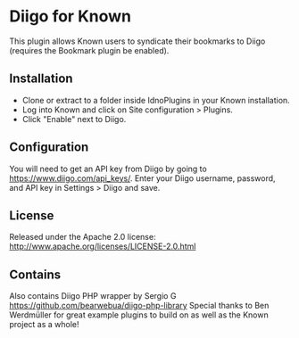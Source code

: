 Diigo for Known
====================

This plugin allows Known users to syndicate their bookmarks to Diigo (requires the Bookmark plugin be enabled).

Installation
------------

* Clone or extract to a folder inside IdnoPlugins in your Known installation.
* Log into Known and click on Site configuration > Plugins.
* Click "Enable" next to Diigo.

Configuration
------------

You will need to get an API key from Diigo by going to https://www.diigo.com/api_keys/. Enter your Diigo username, password, and API key in Settings > Diigo and save.


License
-------

Released under the Apache 2.0 license: http://www.apache.org/licenses/LICENSE-2.0.html

Contains
--------

Also contains Diigo PHP wrapper by Sergio G https://github.com/bearwebua/diigo-php-library
Special thanks to Ben Werdmüller for great example plugins to build on as well as the Known project as a whole!
